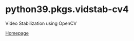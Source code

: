 # python39.pkgs.vidstab-cv4

Video Stabilization using OpenCV

[Homepage](https://github.com/AdamSpannbauer/python_video_stab)
